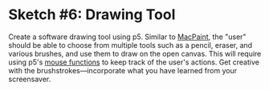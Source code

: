# Sketch #6: Drawing Tool

Create a software drawing tool using p5. Similar to [MacPaint](https://en.wikipedia.org/wiki/MacPaint), the "user" should be able to choose from multiple tools such as a pencil, eraser, and various brushes, and use them to draw on the open canvas. This will require using p5's [mouse functions](https://p5js.org/examples/input-mouse-functions.html) to keep track of the user's actions. Get creative with the brushstrokes—incorporate what you have learned from your screensaver.

